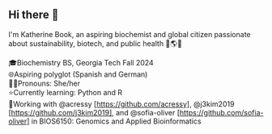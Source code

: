 ## Hi there 👋

I'm Katherine Book, an aspiring biochemist and global citizen passionate about sustainability, biotech, and public health 🧪🌎🌱

🎓Biochemistry BS, Georgia Tech Fall 2024  
🌐Aspiring polyglot (Spanish and German)  
👩‍🔬Pronouns: She/her  
⭐️Currently learning: Python and R  
🧬Working with @acressy [https://github.com/acressy], @j3kim2019 [https://github.com/j3kim2019], and @sofia-oliver [https://github.com/sofia-oliver] in BIOS6150: Genomics and Applied Bioinformatics
<!--
**kbook6/kbook6** is a ✨ _special_ ✨ repository because its `README.md` (this file) appears on your GitHub profile.

Here are some ideas to get you started:

- 🔭 I’m currently working on ...
- 🌱 I’m currently learning ...
- 👯 I’m looking to collaborate on ...
- 🤔 I’m looking for help with ...
- 💬 Ask me about ...
- 📫 How to reach me: ...
- 😄 Pronouns: ...
- ⚡ Fun fact: ...
-->
